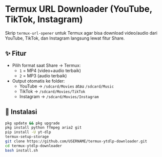 # Termux URL Downloader (YouTube, TikTok, Instagram)

Skrip `termux-url-opener` untuk Termux agar bisa download video/audio dari YouTube, TikTok, dan Instagram langsung lewat fitur Share.

## ✨ Fitur
- Pilih format saat Share → Termux:
  - `1` = MP4 (video+audio terbaik)
  - `2` = MP3 (audio terbaik)
- Output otomatis ke folder:
  - YouTube → `/sdcard/Movies` atau `/sdcard/Music`
  - TikTok → `/sdcard/Movies/TikTok`
  - Instagram → `/sdcard/Movies/Instagram`

## 🚀 Instalasi
```bash
pkg update && pkg upgrade
pkg install python ffmpeg aria2 git
pip install -U yt-dlp
termux-setup-storage
git clone https://github.com/USERNAME/termux-ytdlp-downloader.git
cd termux-ytdlp-downloader
bash install.sh
